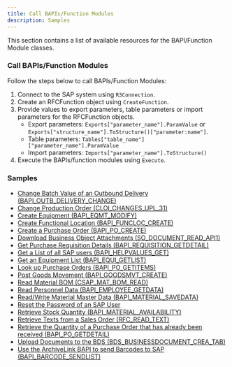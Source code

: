 ```yaml
---
title: Call BAPIs/Function Modules
description: Samples
---
```


This section contains a list of available resources for the BAPI/Function Module classes.

### Call BAPIs/Function Modules

Follow the steps below to call BAPIs/Function Modules:

1. Connect to the SAP system using `R3Connection`.
2. Create an RFCFunction object using `CreateFunction`.
3. Provide values to export parameters, table parameters or import parameters for the RFCFunction objects. 
	- Export parameters: `Exports["parameter_name"].ParamValue` or `Exports["structure_name"].ToStructure()["parameter:name"]`.
	- Table parameters: `Tables["table_name"]["parameter_name"].ParamValue`
	- Import parameters: `Imports["parameter_name"].ToStructure()`
4. Execute the BAPIs/function modules using `Execute`.

### Samples

- [Change Batch Value of an Outbound Delivery (BAPI_OUTB_DELIVERY_CHANGE)](../../samples/bapis-and-function-modules/change-batch-value-of-an-outbound-delivery.md)<br>
- [Change Production Order (CLOI_CHANGES_UPL_31)](../../samples/bapis-and-function-modules/change-production-order.md)<br>
- [Create Equipment (BAPI_EQMT_MODIFY)](../../samples/bapis-and-function-modules/create-equipment.md)<br>
- [Create Functional Location (BAPI_FUNCLOC_CREATE)](../../samples/bapis-and-function-modules/create-functional-location.md)<br>
- [Create a Purchase Order (BAPI_PO_CREATE)](../../samples/bapis-and-function-modules/create-a-purchase-order.md)<br>
- [Download Business Object Attachments (SO_DOCUMENT_READ_API1)](../../samples/bapis-and-function-modules/download-business-object-attachments.md)<br>
- [Get Purchase Requisition Details (BAPI_REQUISITION_GETDETAIL)](../../samples/bapis-and-function-modules/get-purchase-requisition-details.md)<br>
- [Get a List of all SAP users (BAPI_HELPVALUES_GET)](../../samples/bapis-and-function-modules/get-a-list-of-all-users.md)<br>
- [Get an Equipment List (BAPI_EQUI_GETLIST)](../../samples/bapis-and-function-modules/get-an-equipment-list.md)<br>
- [Look up Purchase Orders (BAPI_PO_GETITEMS)](../../samples/bapis-and-function-modules/look-up-purchase-orders.md)<br>
- [Post Goods Movement (BAPI_GOODSMVT_CREATE)](../../samples/bapis-and-function-modules/post-goods-movement.md)<br>
- [Read Material BOM (CSAP_MAT_BOM_READ)](../../samples/bapis-and-function-modules/read-material-bom.md)<br>
- [Read Personnel Data (BAPI_EMPLOYEE_GETDATA)](../../samples/bapis-and-function-modules/call-a-bapi-bapi_employee_getdata.md)<br>
- [Read/Write Material Master Data (BAPI_MATERIAL_SAVEDATA)](../../samples/bapis-and-function-modules/readwrite-material-master-data.md)<br>
- [Reset the Password of an SAP User](../../samples/bapis-and-function-modules/reset-users-password.md)<br>
- [Retrieve Stock Quantity (BAPI_MATERIAL_AVAILABILITY)](../../samples/bapis-and-function-modules/retrieve-stock-quantity.md)<br>
- [Retrieve Texts from a Sales Order (RFC_READ_TEXT)](../../samples/bapis-and-function-modules/retrieve-texts-from-a-sales-order.md)<br>
- [Retrieve the Quantity of a Purchase Order that has already been received (BAPI_PO_GETDETAIL)](../../samples/bapis-and-function-modules/retrieve-the-quantity-of-a-purchase-order-that-has-already-been-received.md)<br>
- [Upload Documents to the BDS (BDS_BUSINESSDOCUMENT_CREA_TAB)](../../samples/bapis-and-function-modules/upload-documents-to-the-bds.md)<br>
- [Use the ArchiveLink BAPI to send Barcodes to SAP (BAPI_BARCODE_SENDLIST)](../../samples/bapis-and-function-modules/use-the-archivelink-bapi-to-send-barcodes-to-sap.md)

